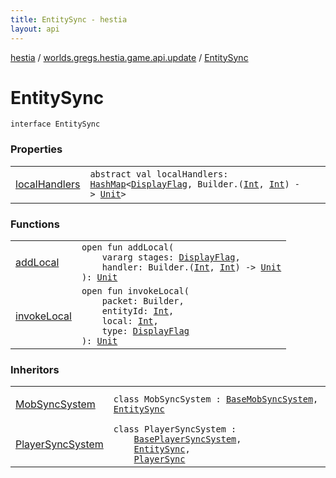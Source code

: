 ```yaml
---
title: EntitySync - hestia
layout: api
---
```


<div class='api-docs-breadcrumbs'><a href="../../index.html">hestia</a> / <a href="../index.html">worlds.gregs.hestia.game.api.update</a> / <a href="./index.html">EntitySync</a></div>

# EntitySync

<div class="signature"><code><span class="keyword">interface </span><span class="identifier">EntitySync</span></code></div>

### Properties

<table class="api-docs-table">
<tbody>
<tr>
<td markdown="1">

<a href="local-handlers.html">localHandlers</a>


</td>
<td markdown="1">
<div class="signature"><code><span class="keyword">abstract</span> <span class="keyword">val </span><span class="identifier">localHandlers</span><span class="symbol">: </span><a href="https://kotlinlang.org/api/latest/jvm/stdlib/kotlin.collections/-hash-map/index.html"><span class="identifier">HashMap</span></a><span class="symbol">&lt;</span><a href="../../worlds.gregs.hestia.game.update/-display-flag/index.html"><span class="identifier">DisplayFlag</span></a><span class="symbol">,</span>&nbsp;<span class="identifier">Builder</span><span class="symbol">.</span><span class="symbol">(</span><a href="https://kotlinlang.org/api/latest/jvm/stdlib/kotlin/-int/index.html"><span class="identifier">Int</span></a><span class="symbol">,</span>&nbsp;<a href="https://kotlinlang.org/api/latest/jvm/stdlib/kotlin/-int/index.html"><span class="identifier">Int</span></a><span class="symbol">)</span>&nbsp;<span class="symbol">-&gt;</span>&nbsp;<a href="https://kotlinlang.org/api/latest/jvm/stdlib/kotlin/-unit/index.html"><span class="identifier">Unit</span></a><span class="symbol">&gt;</span></code></div>

</td>
</tr>
</tbody>
</table>

### Functions

<table class="api-docs-table">
<tbody>
<tr>
<td markdown="1">

<a href="add-local.html">addLocal</a>


</td>
<td markdown="1">
<div class="signature"><code><span class="keyword">open</span> <span class="keyword">fun </span><span class="identifier">addLocal</span><span class="symbol">(</span><br/>&nbsp;&nbsp;&nbsp;&nbsp;<span class="keyword">vararg</span> <span class="parameterName" id="worlds.gregs.hestia.game.api.update.EntitySync$addLocal(kotlin.Array((worlds.gregs.hestia.game.update.DisplayFlag)), kotlin.Function3((world.gregs.hestia.core.network.packets.Packet.Builder, kotlin.Int, , kotlin.Unit)))/stages">stages</span><span class="symbol">:</span>&nbsp;<a href="../../worlds.gregs.hestia.game.update/-display-flag/index.html"><span class="identifier">DisplayFlag</span></a><span class="symbol">, </span><br/>&nbsp;&nbsp;&nbsp;&nbsp;<span class="parameterName" id="worlds.gregs.hestia.game.api.update.EntitySync$addLocal(kotlin.Array((worlds.gregs.hestia.game.update.DisplayFlag)), kotlin.Function3((world.gregs.hestia.core.network.packets.Packet.Builder, kotlin.Int, , kotlin.Unit)))/handler">handler</span><span class="symbol">:</span>&nbsp;<span class="identifier">Builder</span><span class="symbol">.</span><span class="symbol">(</span><a href="https://kotlinlang.org/api/latest/jvm/stdlib/kotlin/-int/index.html"><span class="identifier">Int</span></a><span class="symbol">,</span>&nbsp;<a href="https://kotlinlang.org/api/latest/jvm/stdlib/kotlin/-int/index.html"><span class="identifier">Int</span></a><span class="symbol">)</span>&nbsp;<span class="symbol">-&gt;</span>&nbsp;<a href="https://kotlinlang.org/api/latest/jvm/stdlib/kotlin/-unit/index.html"><span class="identifier">Unit</span></a><br/><span class="symbol">)</span><span class="symbol">: </span><a href="https://kotlinlang.org/api/latest/jvm/stdlib/kotlin/-unit/index.html"><span class="identifier">Unit</span></a></code></div>

</td>
</tr>
<tr>
<td markdown="1">

<a href="invoke-local.html">invokeLocal</a>


</td>
<td markdown="1">
<div class="signature"><code><span class="keyword">open</span> <span class="keyword">fun </span><span class="identifier">invokeLocal</span><span class="symbol">(</span><br/>&nbsp;&nbsp;&nbsp;&nbsp;<span class="parameterName" id="worlds.gregs.hestia.game.api.update.EntitySync$invokeLocal(world.gregs.hestia.core.network.packets.Packet.Builder, kotlin.Int, kotlin.Int, worlds.gregs.hestia.game.update.DisplayFlag)/packet">packet</span><span class="symbol">:</span>&nbsp;<span class="identifier">Builder</span><span class="symbol">, </span><br/>&nbsp;&nbsp;&nbsp;&nbsp;<span class="parameterName" id="worlds.gregs.hestia.game.api.update.EntitySync$invokeLocal(world.gregs.hestia.core.network.packets.Packet.Builder, kotlin.Int, kotlin.Int, worlds.gregs.hestia.game.update.DisplayFlag)/entityId">entityId</span><span class="symbol">:</span>&nbsp;<a href="https://kotlinlang.org/api/latest/jvm/stdlib/kotlin/-int/index.html"><span class="identifier">Int</span></a><span class="symbol">, </span><br/>&nbsp;&nbsp;&nbsp;&nbsp;<span class="parameterName" id="worlds.gregs.hestia.game.api.update.EntitySync$invokeLocal(world.gregs.hestia.core.network.packets.Packet.Builder, kotlin.Int, kotlin.Int, worlds.gregs.hestia.game.update.DisplayFlag)/local">local</span><span class="symbol">:</span>&nbsp;<a href="https://kotlinlang.org/api/latest/jvm/stdlib/kotlin/-int/index.html"><span class="identifier">Int</span></a><span class="symbol">, </span><br/>&nbsp;&nbsp;&nbsp;&nbsp;<span class="parameterName" id="worlds.gregs.hestia.game.api.update.EntitySync$invokeLocal(world.gregs.hestia.core.network.packets.Packet.Builder, kotlin.Int, kotlin.Int, worlds.gregs.hestia.game.update.DisplayFlag)/type">type</span><span class="symbol">:</span>&nbsp;<a href="../../worlds.gregs.hestia.game.update/-display-flag/index.html"><span class="identifier">DisplayFlag</span></a><br/><span class="symbol">)</span><span class="symbol">: </span><a href="https://kotlinlang.org/api/latest/jvm/stdlib/kotlin/-unit/index.html"><span class="identifier">Unit</span></a></code></div>

</td>
</tr>
</tbody>
</table>

### Inheritors

<table class="api-docs-table">
<tbody>
<tr>
<td markdown="1">

<a href="../../worlds.gregs.hestia.game.plugins.client.systems.update.sync/-mob-sync-system/index.html">MobSyncSystem</a>


</td>
<td markdown="1">
<div class="signature"><code><span class="keyword">class </span><span class="identifier">MobSyncSystem</span>&nbsp;<span class="symbol">:</span>&nbsp;<a href="../../worlds.gregs.hestia.game.plugins.client.systems.update.bases.update.sync/-base-mob-sync-system/index.html"><span class="identifier">BaseMobSyncSystem</span></a><span class="symbol">, </span><a href="./index.html"><span class="identifier">EntitySync</span></a></code></div>

</td>
</tr>
<tr>
<td markdown="1">

<a href="../../worlds.gregs.hestia.game.plugins.client.systems.update.sync/-player-sync-system/index.html">PlayerSyncSystem</a>


</td>
<td markdown="1">
<div class="signature"><code><span class="keyword">class </span><span class="identifier">PlayerSyncSystem</span>&nbsp;<span class="symbol">:</span>&nbsp;<br/>&nbsp;&nbsp;&nbsp;&nbsp;<a href="../../worlds.gregs.hestia.game.plugins.client.systems.update.bases.update.sync/-base-player-sync-system/index.html"><span class="identifier">BasePlayerSyncSystem</span></a><span class="symbol">, </span><br/>&nbsp;&nbsp;&nbsp;&nbsp;<a href="./index.html"><span class="identifier">EntitySync</span></a><span class="symbol">, </span><br/>&nbsp;&nbsp;&nbsp;&nbsp;<a href="../-player-sync/index.html"><span class="identifier">PlayerSync</span></a></code></div>

</td>
</tr>
</tbody>
</table>

